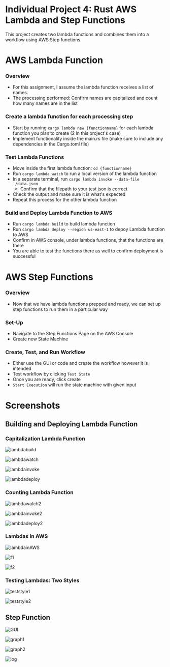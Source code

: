 # Individual Project 4: Rust AWS Lambda and Step Functions
This project creates two lambda functions and combines them into a workflow using AWS Step functions.

# AWS Lambda Function
### Overview 
* For this assignment, I assume the lambda function receives a list of names. 
* The processing performed: Confirm names are capitalized and count how many names are in the list

### Create a lambda function for each processing step
* Start by running `cargo lambda new {functionname}` for each lambda function you plan to create (2 in this project's case)
* Implement functionality inside the main.rs file (make sure to include any dependencies in the Cargo.toml file)

### Test Lambda Functions
* Move inside the first lambda function: `cd {functionname}`
* Run `cargo lambda watch` to run a local version of the lambda function
* In a separate terminal, run `cargo lambda invoke --data-file ./data.json`
  * Confirm that the filepath to your test json is correct
* Check the output and make sure it is what's expected
* Repeat this process for the other lambda function 

### Build and Deploy Lambda Function to AWS
* Run `cargo lambda build` to build lambda function
* Run `cargo lambda deploy --region us-east-1` to depoy Lambda function to AWS
* Confirm in AWS console, under lambda functions, that the functions are there
* You are able to test the functions there as well to confirm deployment is successful

# AWS Step Functions
### Overview
* Now that we have lambda functions prepped and ready, we can set up step functions to run them in a particular way

### Set-Up
* Navigate to the Step Functions Page on the AWS Console
* Create new State Machine

### Create, Test, and Run Workflow
* Either use the GUI or code and create the workflow however it is intended
* Test workflow by clicking `Test State`
* Once you are ready, click create
* `Start Execution` will run the state machine with given input

# Screenshots

## Building and Deploying Lambda Function 

### Capitalization Lambda Function
![lambdabuild](lambdabuild.png)

![lambdawatch](lambdawatch.png)

![lambdainvoke](lambdainvoke.png)

![lambdadeploy](lambdadeploy.png)

### Counting Lambda Function
![lambdawatch2](lambdawatch2.png)

![lambdainvoke2](lambdainvoke2.png)

![lambdadeploy2](lambdadeploy2.png)

### Lambdas in AWS
![lambdainAWS](lambdainAWS.png)

![f1](f1.png)

![f2](f2.png)
  
### Testing Lambdas: Two Styles

![teststyle1](teststyle1.png)

![teststyle2](teststyle2.png)


## Step Function

![GUI](GUI.png)

![graph1](graph1.png)

![graph2](graph2.png)

![log](log.png)
  
